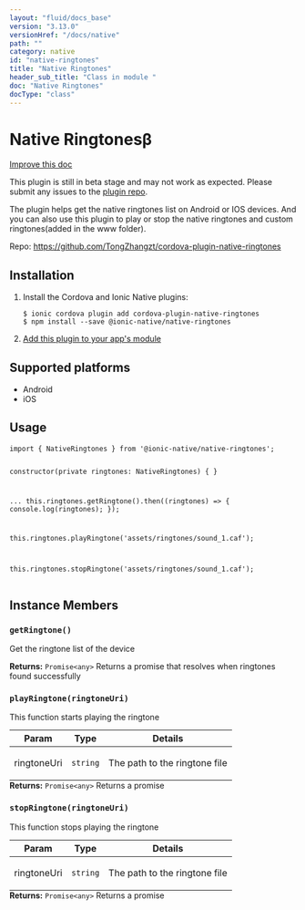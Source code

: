```yaml
---
layout: "fluid/docs_base"
version: "3.13.0"
versionHref: "/docs/native"
path: ""
category: native
id: "native-ringtones"
title: "Native Ringtones"
header_sub_title: "Class in module "
doc: "Native Ringtones"
docType: "class"
---
```


<h1 class="api-title">Native Ringtones<span class="beta" title="beta">&beta;</span></h1>

<a class="improve-v2-docs" href="http://github.com/ionic-team/ionic-native/edit/master/src/@ionic-native/plugins/native-ringtones/index.ts#L1">
  Improve this doc
</a>




<p class="beta-notice">
  This plugin is still in beta stage and may not work as expected. Please
  submit any issues to the <a target="_blank"
  href="https://github.com/TongZhangzt/cordova-plugin-native-ringtones/issues">plugin repo</a>.
</p>



<p>The plugin helps get the native ringtones list on Android or IOS devices.
And you can also use this plugin to play or stop the native ringtones and custom ringtones(added in the www folder).</p>


<p>Repo:
  <a href="https://github.com/TongZhangzt/cordova-plugin-native-ringtones">
    https://github.com/TongZhangzt/cordova-plugin-native-ringtones
  </a>
</p>


<h2><a class="anchor" name="installation" href="#installation"></a>Installation</h2>
<ol class="installation">
  <li>Install the Cordova and Ionic Native plugins:<br>
    <pre><code class="nohighlight">$ ionic cordova plugin add cordova-plugin-native-ringtones
$ npm install --save @ionic-native/native-ringtones
</code></pre>
  </li>
  <li><a href="https://ionicframework.com/docs/native/#Add_Plugins_to_Your_App_Module">Add this plugin to your app's module</a></li>
</ol>



<h2><a class="anchor" name="platforms" href="#platforms"></a>Supported platforms</h2>
<ul>
  <li>Android</li><li>iOS</li>
</ul>






<h2><a class="anchor" name="usage" href="#usage"></a>Usage</h2>
<pre><code>import { NativeRingtones } from &#39;@ionic-native/native-ringtones&#39;;


constructor(private ringtones: NativeRingtones) { }

...
this.ringtones.getRingtone().then((ringtones) =&gt; { console.log(ringtones); });

this.ringtones.playRingtone(&#39;assets/ringtones/sound_1.caf&#39;);

this.ringtones.stopRingtone(&#39;assets/ringtones/sound_1.caf&#39;);
</code></pre>








<h2><a class="anchor" name="instance-members" href="#instance-members"></a>Instance Members</h2>
<h3><a class="anchor" name="getRingtone" href="#getRingtone"></a><code>getRingtone()</code></h3>


Get the ringtone list of the device


<div class="return-value" markdown="1">
  <i class="icon ion-arrow-return-left"></i>
  <b>Returns:</b> <code>Promise&lt;any&gt;</code> Returns a promise that resolves when ringtones found successfully
</div><h3><a class="anchor" name="playRingtone" href="#playRingtone"></a><code>playRingtone(ringtoneUri)</code></h3>


This function starts playing the ringtone
<table class="table param-table" style="margin:0;">
  <thead>
  <tr>
    <th>Param</th>
    <th>Type</th>
    <th>Details</th>
  </tr>
  </thead>
  <tbody>
  <tr>
    <td>
      ringtoneUri</td>
    <td>
      <code>string</code>
    </td>
    <td>
      <p>The path to the ringtone file</p>
</td>
  </tr>
  </tbody>
</table>

<div class="return-value" markdown="1">
  <i class="icon ion-arrow-return-left"></i>
  <b>Returns:</b> <code>Promise&lt;any&gt;</code> Returns a promise
</div><h3><a class="anchor" name="stopRingtone" href="#stopRingtone"></a><code>stopRingtone(ringtoneUri)</code></h3>


This function stops playing the ringtone
<table class="table param-table" style="margin:0;">
  <thead>
  <tr>
    <th>Param</th>
    <th>Type</th>
    <th>Details</th>
  </tr>
  </thead>
  <tbody>
  <tr>
    <td>
      ringtoneUri</td>
    <td>
      <code>string</code>
    </td>
    <td>
      <p>The path to the ringtone file</p>
</td>
  </tr>
  </tbody>
</table>

<div class="return-value" markdown="1">
  <i class="icon ion-arrow-return-left"></i>
  <b>Returns:</b> <code>Promise&lt;any&gt;</code> Returns a promise
</div>





